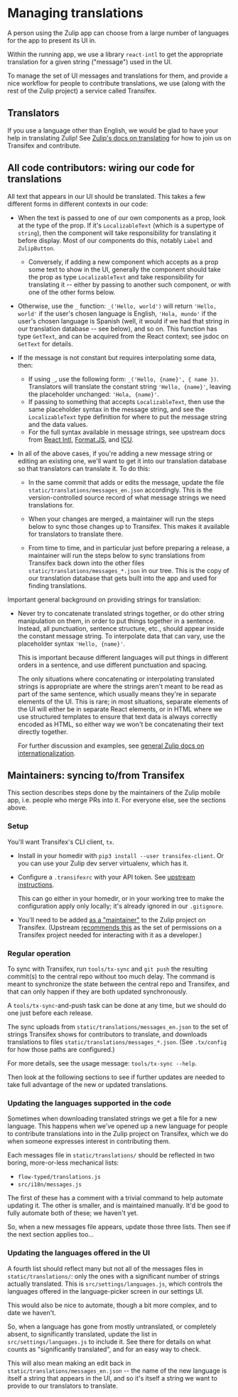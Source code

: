 # Managing translations

A person using the Zulip app can choose from a large number of
languages for the app to present its UI in.

Within the running app, we use a library `react-intl` to get the
appropriate translation for a given string ("message") used in the UI.

To manage the set of UI messages and translations for them, and
provide a nice workflow for people to contribute translations, we use
(along with the rest of the Zulip project) a service called Transifex.


## Translators

If you use a language other than English, we would be glad to have
your help in translating Zulip!  See [Zulip's docs on
translating][rtd-translating] for how to join us on Transifex and
contribute.

[rtd-translating]: https://zulip.readthedocs.io/en/latest/translating/translating.html


## All code contributors: wiring our code for translations

All text that appears in our UI should be translated.  This takes a
few different forms in different contexts in our code:

* When the text is passed to one of our own components as a prop, look
  at the type of the prop.  If it's `LocalizableText` (which is a
  supertype of `string`), then the component will take responsibility
  for translating it before display.  Most of our components do this,
  notably `Label` and `ZulipButton`.

  * Conversely, if adding a new component which accepts as a prop some
    text to show in the UI, generally the component should take the
    prop as type `LocalizableText` and take responsibility for
    translating it -- either by passing to another such component, or
    with one of the other forms below.

* Otherwise, use the `_` function: `_('Hello, world')` will return
  `'Hello, world'` if the user's chosen language is English, `'Hola,
  mundo'` if the user's chosen language is Spanish (well, it would if
  we had that string in our translation database -- see below), and so
  on.  This function has type `GetText`, and can be acquired from the
  React context; see jsdoc on `GetText` for details.

* If the message is not constant but requires interpolating some data,
  then:
  * If using `_`, use the following form: `_('Hello, {name}', { name })`.
    Translators will translate the constant string `'Hello, {name}'`,
    leaving the placeholder unchanged: `'Hola, {name}'`.
  * If passing to something that accepts `LocalizableText`, then use
    the same placeholder syntax in the message string, and see the
    `LocalizableText` type definition for where to put the message
    string and the data values.
  * For the full syntax available in message strings, see upstream
    docs from [React Intl][react-intl-formatmessage],
    [Format.JS][formatjs-message-syntax], and
    [ICU][icu-format-messages].

* In all of the above cases, if you're adding a new message string or
  editing an existing one, we'll want to get it into our translation
  database so that translators can translate it.  To do this:

  * In the same commit that adds or edits the message, update the file
    `static/translations/messages_en.json` accordingly.  This is the
    version-controlled source record of what message strings we need
    translations for.

  * When your changes are merged, a maintainer will run the steps
    below to sync those changes up to Transifex.  This makes it
    available for translators to translate there.

  * From time to time, and in particular just before preparing a
    release, a maintainer will run the steps below to sync
    translations from Transifex back down into the other files
    `static/translations/messages_*.json` in our tree.  This is the
    copy of our translation database that gets built into the app and
    used for finding translations.

Important general background on providing strings for translation:

* Never try to concatenate translated strings together, or do other
  string manipulation on them, in order to put things together in a
  sentence.  Instead, all punctuation, sentence structure, etc.,
  should appear inside the constant message string.  To interpolate
  data that can vary, use the placeholder syntax `'Hello, {name}'`.

  This is important because different languages will put things in
  different orders in a sentence, and use different punctuation and
  spacing.

  The only situations where concatenating or interpolating translated
  strings is appropriate are where the strings aren't meant to be read
  as part of the same sentence, which usually means they're in
  separate elements of the UI.  This is rare; in most situations,
  separate elements of the UI will either be in separate React
  elements, or in HTML where we use structured templates to ensure
  that text data is always correctly encoded as HTML, so either way we
  won't be concatenating their text directly together.

  For further discussion and examples, see [general Zulip docs on
  internationalization][rtd-i18n].

[react-intl-formatmessage]: https://formatjs.io/docs/react-intl/api/#formatmessage
[formatjs-message-syntax]: https://formatjs.io/docs/core-concepts/icu-syntax/
[icu-format-messages]: http://userguide.icu-project.org/formatparse/messages
[rtd-i18n]: https://zulip.readthedocs.io/en/latest/translating/internationalization.html


## Maintainers: syncing to/from Transifex

This section describes steps done by the maintainers of the Zulip
mobile app, i.e. people who merge PRs into it.  For everyone else, see
the sections above.


### Setup

You'll want Transifex's CLI client, `tx`.

* Install in your homedir with `pip3 install --user transifex-client`.  Or
  you can use your Zulip dev server virtualenv, which has it.

* Configure a `.transifexrc` with your API token.  See [upstream
  instructions](https://docs.transifex.com/client/client-configuration#transifexrc).

  This can go either in your homedir, or in your working tree to make
  the configuration apply only locally; it's already ignored in our
  `.gitignore`.

* You'll need to be added [as a "maintainer"][tx-zulip-maintainers] to
  the Zulip project on Transifex.  (Upstream [recommends
  this][tx-docs-maintainers] as the set of permissions on a Transifex
  project needed for interacting with it as a developer.)

[tx-zulip-maintainers]: https://www.transifex.com/zulip/zulip/settings/maintainers/
[tx-docs-maintainers]: https://docs.transifex.com/teams/understanding-user-roles#project-maintainers


### Regular operation

To sync with Transifex, run `tools/tx-sync` and `git push` the resulting
commit(s) to the central repo without too much delay. The command is meant
to synchronize the state between the central repo and Transifex, and that
can only happen if they are both updated synchronously.

A `tools/tx-sync`-and-push task can be done at any time, but we should do
one just before each release.

The sync uploads from `static/translations/messages_en.json` to the
set of strings Transifex shows for contributors to translate, and
downloads translations to files `static/translations/messages_*.json`.
(See `.tx/config` for how those paths are configured.)

For more details, see the usage message: `tools/tx-sync --help`.

Then look at the following sections to see if further updates are
needed to take full advantage of the new or updated translations.


### Updating the languages supported in the code

Sometimes when downloading translated strings we get a file for a new
language.  This happens when we've opened up a new language for people
to contribute translations into in the Zulip project on Transifex,
which we do when someone expresses interest in contributing them.

Each messages file in `static/translations/` should be reflected in
two boring, more-or-less mechanical lists:
 * `flow-typed/translations.js`
 * `src/i18n/messages.js`

The first of these has a comment with a trivial command to help
automate updating it.  The other is smaller, and is maintained
manually.  It'd be good to fully automate both of these; we haven't
yet.

So, when a new messages file appears, update those three lists.
Then see if the next section applies too...


### Updating the languages offered in the UI

A fourth list should reflect many but not all of the messages files in
`static/translations/`: only the ones with a significant number of
strings actually translated.  This is `src/settings/languages.js`,
which controls the languages offered in the language-picker screen in
our settings UI.

This would also be nice to automate, though a bit more complex, and to
date we haven't.

So, when a language has gone from mostly untranslated, or completely
absent, to significantly translated, update the list in
`src/settings/languages.js` to include it.  See there for details on
what counts as "significantly translated", and for an easy way to
check.

This will also mean making an edit back in
`static/translations/messages_en.json` -- the name of the new language is
itself a string that appears in the UI, and so it's itself a string we want
to provide to our translators to translate.
